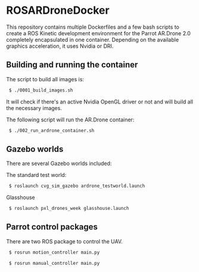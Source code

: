 # ROSARDroneDocker
This repository contains multiple Dockerfiles and a few bash scripts to create a ROS Kinetic development environment for the Parrot AR.Drone 2.0 completely encapsulated in one container. Depending on the available graphics acceleration, it uses Nvidia or DRI.


## Building and running the container

The script to build all images is:
```bash
 $ ./0001_build_images.sh
```
It will check if there's an active Nvidia OpenGL driver or not and will build all the necessary images.


The following script will run the AR.Drone container:
```bash
 $ ./002_run_ardrone_container.sh 
```

## Gazebo worlds
There are several Gazebo worlds included:

The standard test world:
```bash
 $ roslaunch cvg_sim_gazebo ardrone_testworld.launch
```

Glasshouse
```bash
 $ roslaunch pxl_drones_week glasshouse.launch
```

## Parrot control packages
There are two ROS package to control the UAV.

```bash
 $ rosrun motion_controller main.py
```

```bash
 $ rosrun manual_controller main.py
```
